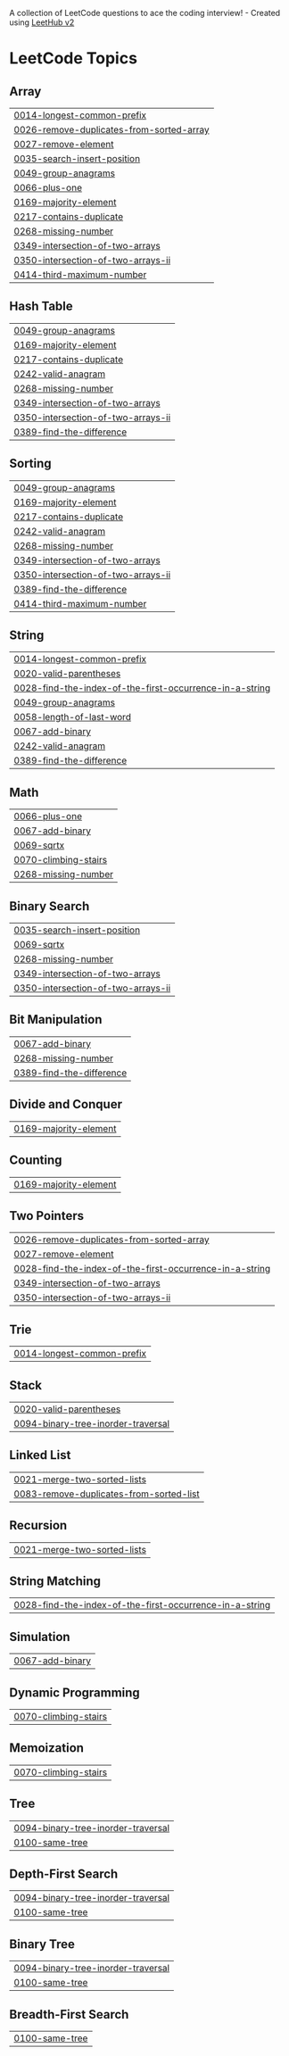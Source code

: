 A collection of LeetCode questions to ace the coding interview! - Created using [LeetHub v2](https://github.com/arunbhardwaj/LeetHub-2.0)
<!---LeetCode Topics Start-->
# LeetCode Topics
## Array
|  |
| ------- |
| [0014-longest-common-prefix](https://github.com/Gallind/LeetCode-Solutions/tree/master/0014-longest-common-prefix) |
| [0026-remove-duplicates-from-sorted-array](https://github.com/Gallind/LeetCode-Solutions/tree/master/0026-remove-duplicates-from-sorted-array) |
| [0027-remove-element](https://github.com/Gallind/LeetCode-Solutions/tree/master/0027-remove-element) |
| [0035-search-insert-position](https://github.com/Gallind/LeetCode-Solutions/tree/master/0035-search-insert-position) |
| [0049-group-anagrams](https://github.com/Gallind/LeetCode-Solutions/tree/master/0049-group-anagrams) |
| [0066-plus-one](https://github.com/Gallind/LeetCode-Solutions/tree/master/0066-plus-one) |
| [0169-majority-element](https://github.com/Gallind/LeetCode-Solutions/tree/master/0169-majority-element) |
| [0217-contains-duplicate](https://github.com/Gallind/LeetCode-Solutions/tree/master/0217-contains-duplicate) |
| [0268-missing-number](https://github.com/Gallind/LeetCode-Solutions/tree/master/0268-missing-number) |
| [0349-intersection-of-two-arrays](https://github.com/Gallind/LeetCode-Solutions/tree/master/0349-intersection-of-two-arrays) |
| [0350-intersection-of-two-arrays-ii](https://github.com/Gallind/LeetCode-Solutions/tree/master/0350-intersection-of-two-arrays-ii) |
| [0414-third-maximum-number](https://github.com/Gallind/LeetCode-Solutions/tree/master/0414-third-maximum-number) |
## Hash Table
|  |
| ------- |
| [0049-group-anagrams](https://github.com/Gallind/LeetCode-Solutions/tree/master/0049-group-anagrams) |
| [0169-majority-element](https://github.com/Gallind/LeetCode-Solutions/tree/master/0169-majority-element) |
| [0217-contains-duplicate](https://github.com/Gallind/LeetCode-Solutions/tree/master/0217-contains-duplicate) |
| [0242-valid-anagram](https://github.com/Gallind/LeetCode-Solutions/tree/master/0242-valid-anagram) |
| [0268-missing-number](https://github.com/Gallind/LeetCode-Solutions/tree/master/0268-missing-number) |
| [0349-intersection-of-two-arrays](https://github.com/Gallind/LeetCode-Solutions/tree/master/0349-intersection-of-two-arrays) |
| [0350-intersection-of-two-arrays-ii](https://github.com/Gallind/LeetCode-Solutions/tree/master/0350-intersection-of-two-arrays-ii) |
| [0389-find-the-difference](https://github.com/Gallind/LeetCode-Solutions/tree/master/0389-find-the-difference) |
## Sorting
|  |
| ------- |
| [0049-group-anagrams](https://github.com/Gallind/LeetCode-Solutions/tree/master/0049-group-anagrams) |
| [0169-majority-element](https://github.com/Gallind/LeetCode-Solutions/tree/master/0169-majority-element) |
| [0217-contains-duplicate](https://github.com/Gallind/LeetCode-Solutions/tree/master/0217-contains-duplicate) |
| [0242-valid-anagram](https://github.com/Gallind/LeetCode-Solutions/tree/master/0242-valid-anagram) |
| [0268-missing-number](https://github.com/Gallind/LeetCode-Solutions/tree/master/0268-missing-number) |
| [0349-intersection-of-two-arrays](https://github.com/Gallind/LeetCode-Solutions/tree/master/0349-intersection-of-two-arrays) |
| [0350-intersection-of-two-arrays-ii](https://github.com/Gallind/LeetCode-Solutions/tree/master/0350-intersection-of-two-arrays-ii) |
| [0389-find-the-difference](https://github.com/Gallind/LeetCode-Solutions/tree/master/0389-find-the-difference) |
| [0414-third-maximum-number](https://github.com/Gallind/LeetCode-Solutions/tree/master/0414-third-maximum-number) |
## String
|  |
| ------- |
| [0014-longest-common-prefix](https://github.com/Gallind/LeetCode-Solutions/tree/master/0014-longest-common-prefix) |
| [0020-valid-parentheses](https://github.com/Gallind/LeetCode-Solutions/tree/master/0020-valid-parentheses) |
| [0028-find-the-index-of-the-first-occurrence-in-a-string](https://github.com/Gallind/LeetCode-Solutions/tree/master/0028-find-the-index-of-the-first-occurrence-in-a-string) |
| [0049-group-anagrams](https://github.com/Gallind/LeetCode-Solutions/tree/master/0049-group-anagrams) |
| [0058-length-of-last-word](https://github.com/Gallind/LeetCode-Solutions/tree/master/0058-length-of-last-word) |
| [0067-add-binary](https://github.com/Gallind/LeetCode-Solutions/tree/master/0067-add-binary) |
| [0242-valid-anagram](https://github.com/Gallind/LeetCode-Solutions/tree/master/0242-valid-anagram) |
| [0389-find-the-difference](https://github.com/Gallind/LeetCode-Solutions/tree/master/0389-find-the-difference) |
## Math
|  |
| ------- |
| [0066-plus-one](https://github.com/Gallind/LeetCode-Solutions/tree/master/0066-plus-one) |
| [0067-add-binary](https://github.com/Gallind/LeetCode-Solutions/tree/master/0067-add-binary) |
| [0069-sqrtx](https://github.com/Gallind/LeetCode-Solutions/tree/master/0069-sqrtx) |
| [0070-climbing-stairs](https://github.com/Gallind/LeetCode-Solutions/tree/master/0070-climbing-stairs) |
| [0268-missing-number](https://github.com/Gallind/LeetCode-Solutions/tree/master/0268-missing-number) |
## Binary Search
|  |
| ------- |
| [0035-search-insert-position](https://github.com/Gallind/LeetCode-Solutions/tree/master/0035-search-insert-position) |
| [0069-sqrtx](https://github.com/Gallind/LeetCode-Solutions/tree/master/0069-sqrtx) |
| [0268-missing-number](https://github.com/Gallind/LeetCode-Solutions/tree/master/0268-missing-number) |
| [0349-intersection-of-two-arrays](https://github.com/Gallind/LeetCode-Solutions/tree/master/0349-intersection-of-two-arrays) |
| [0350-intersection-of-two-arrays-ii](https://github.com/Gallind/LeetCode-Solutions/tree/master/0350-intersection-of-two-arrays-ii) |
## Bit Manipulation
|  |
| ------- |
| [0067-add-binary](https://github.com/Gallind/LeetCode-Solutions/tree/master/0067-add-binary) |
| [0268-missing-number](https://github.com/Gallind/LeetCode-Solutions/tree/master/0268-missing-number) |
| [0389-find-the-difference](https://github.com/Gallind/LeetCode-Solutions/tree/master/0389-find-the-difference) |
## Divide and Conquer
|  |
| ------- |
| [0169-majority-element](https://github.com/Gallind/LeetCode-Solutions/tree/master/0169-majority-element) |
## Counting
|  |
| ------- |
| [0169-majority-element](https://github.com/Gallind/LeetCode-Solutions/tree/master/0169-majority-element) |
## Two Pointers
|  |
| ------- |
| [0026-remove-duplicates-from-sorted-array](https://github.com/Gallind/LeetCode-Solutions/tree/master/0026-remove-duplicates-from-sorted-array) |
| [0027-remove-element](https://github.com/Gallind/LeetCode-Solutions/tree/master/0027-remove-element) |
| [0028-find-the-index-of-the-first-occurrence-in-a-string](https://github.com/Gallind/LeetCode-Solutions/tree/master/0028-find-the-index-of-the-first-occurrence-in-a-string) |
| [0349-intersection-of-two-arrays](https://github.com/Gallind/LeetCode-Solutions/tree/master/0349-intersection-of-two-arrays) |
| [0350-intersection-of-two-arrays-ii](https://github.com/Gallind/LeetCode-Solutions/tree/master/0350-intersection-of-two-arrays-ii) |
## Trie
|  |
| ------- |
| [0014-longest-common-prefix](https://github.com/Gallind/LeetCode-Solutions/tree/master/0014-longest-common-prefix) |
## Stack
|  |
| ------- |
| [0020-valid-parentheses](https://github.com/Gallind/LeetCode-Solutions/tree/master/0020-valid-parentheses) |
| [0094-binary-tree-inorder-traversal](https://github.com/Gallind/LeetCode-Solutions/tree/master/0094-binary-tree-inorder-traversal) |
## Linked List
|  |
| ------- |
| [0021-merge-two-sorted-lists](https://github.com/Gallind/LeetCode-Solutions/tree/master/0021-merge-two-sorted-lists) |
| [0083-remove-duplicates-from-sorted-list](https://github.com/Gallind/LeetCode-Solutions/tree/master/0083-remove-duplicates-from-sorted-list) |
## Recursion
|  |
| ------- |
| [0021-merge-two-sorted-lists](https://github.com/Gallind/LeetCode-Solutions/tree/master/0021-merge-two-sorted-lists) |
## String Matching
|  |
| ------- |
| [0028-find-the-index-of-the-first-occurrence-in-a-string](https://github.com/Gallind/LeetCode-Solutions/tree/master/0028-find-the-index-of-the-first-occurrence-in-a-string) |
## Simulation
|  |
| ------- |
| [0067-add-binary](https://github.com/Gallind/LeetCode-Solutions/tree/master/0067-add-binary) |
## Dynamic Programming
|  |
| ------- |
| [0070-climbing-stairs](https://github.com/Gallind/LeetCode-Solutions/tree/master/0070-climbing-stairs) |
## Memoization
|  |
| ------- |
| [0070-climbing-stairs](https://github.com/Gallind/LeetCode-Solutions/tree/master/0070-climbing-stairs) |
## Tree
|  |
| ------- |
| [0094-binary-tree-inorder-traversal](https://github.com/Gallind/LeetCode-Solutions/tree/master/0094-binary-tree-inorder-traversal) |
| [0100-same-tree](https://github.com/Gallind/LeetCode-Solutions/tree/master/0100-same-tree) |
## Depth-First Search
|  |
| ------- |
| [0094-binary-tree-inorder-traversal](https://github.com/Gallind/LeetCode-Solutions/tree/master/0094-binary-tree-inorder-traversal) |
| [0100-same-tree](https://github.com/Gallind/LeetCode-Solutions/tree/master/0100-same-tree) |
## Binary Tree
|  |
| ------- |
| [0094-binary-tree-inorder-traversal](https://github.com/Gallind/LeetCode-Solutions/tree/master/0094-binary-tree-inorder-traversal) |
| [0100-same-tree](https://github.com/Gallind/LeetCode-Solutions/tree/master/0100-same-tree) |
## Breadth-First Search
|  |
| ------- |
| [0100-same-tree](https://github.com/Gallind/LeetCode-Solutions/tree/master/0100-same-tree) |
<!---LeetCode Topics End-->